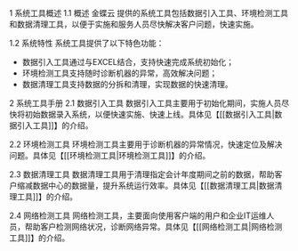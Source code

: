  1 系统工具概述 
 1.1 概述 
金蝶云 提供的系统工具包括数据引入工具、环境检测工具和数据清理工具，以便于实施和服务人员尽快解决客户问题，快速实施。

 1.2 系统特性 
系统工具提供了以下特色功能：
  - 数据引入工具通过与EXCEL结合，支持快速完成系统初始化；
  - 环境检测工具支持随时诊断机器的异常，高效解决问题；
  - 数据清理工具支持数据的分拆和清理，实现数据的快速清理。
 
 2 系统工具手册 
 2.1 数据引入工具 
数据引入工具主要用于初始化期间，实施人员尽快将初始数据录入系统，以便快速实施、快速上线。具体见【[[数据引入工具|数据引入工具]]】的介绍。

 2.2 环境检测工具 
环境检测工具主要用于诊断机器的异常情况，快速定位及解决问题。具体见【[[环境检测工具|环境检测工具]]】的介绍。

 2.3 数据清理工具 
数据清理工具用于清理指定会计年度期间之前的数据，帮助客户缩减数据中心的数据量，提升系统运行效率。具体见【[[数据清理工具|数据清理工具]]】的介绍。

 2.4 网络检测工具 
网络检测工具，主要面向使用客户端的用户和企业IT运维人员，帮助客户检测网络状况，诊断网络异常。具体见【[[网络检测工具|网络检测工具]]】的介绍。
